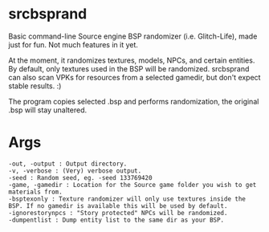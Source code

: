 # srcbsprand
Basic command-line Source engine BSP randomizer (i.e. Glitch-Life), made just for fun. Not much features in it yet.

At the moment, it randomizes textures, models, NPCs, and certain entities.
By default, only textures used in the BSP will be randomized. srcbsprand can also scan VPKs for resources from a selected gamedir, but don't expect stable results. :)

The program copies selected .bsp and performs randomization, the original .bsp will stay unaltered.

# Args
```
-out, -output : Output directory.
-v, -verbose : (Very) verbose output.
-seed : Random seed, eg. -seed 133769420
-game, -gamedir : Location for the Source game folder you wish to get materials from.
-bsptexonly : Texture randomizer will only use textures inside the BSP. If no gamedir is available this will be used by default.
-ignorestorynpcs : "Story protected" NPCs will be randomized.
-dumpentlist : Dump entity list to the same dir as your BSP.
```
